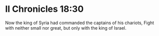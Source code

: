 # II Chronicles 18:30

Now the king of Syria had commanded the captains of his chariots, Fight with neither small nor great, but only with the king of Israel.
